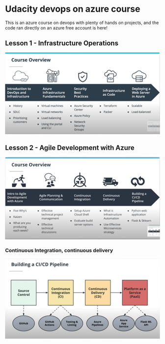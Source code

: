 # Udacity devops on azure course

This is an azure course on devops with plenty of hands on projects, and the code ran directly on an azure free account is here!
## Lesson 1 - Infrastructure Operations

![lesson1](lesson_1.png)

## Lesson 2 - Agile Development with Azure
![lesson2](lesson_2.png)

### Continuous Integration, continuous delivery

![cicd](cicd.png)
